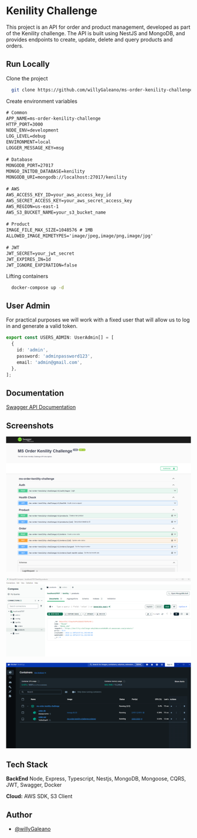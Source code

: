 
# Kenility Challenge

This project is an API for order and product management, developed as part of the Kenility challenge. The API is built using NestJS and MongoDB, and provides endpoints to create, update, delete and query products and orders.

## Run Locally

Clone the project

```bash
  git clone https://github.com/willyGaleano/ms-order-kenility-challenge.git
```

Create environment variables

```properties
# Common
APP_NAME=ms-order-kenility-challenge
HTTP_PORT=3000
NODE_ENV=development
LOG_LEVEL=debug
ENVIRONMENT=local
LOGGER_MESSAGE_KEY=msg

# Database
MONGODB_PORT=27017
MONGO_INITDB_DATABASE=kenility
MONGODB_URI=mongodb://localhost:27017/kenility

# AWS
AWS_ACCESS_KEY_ID=your_aws_access_key_id
AWS_SECRET_ACCESS_KEY=your_aws_secret_access_key
AWS_REGION=us-east-1
AWS_S3_BUCKET_NAME=your_s3_bucket_name

# Product
IMAGE_FILE_MAX_SIZE=1048576 # 1MB
ALLOWED_IMAGE_MIMETYPES='image/jpeg,image/png,image/jpg'

# JWT
JWT_SECRET=your_jwt_secret
JWT_EXPIRES_IN=1d
JWT_IGNORE_EXPIRATION=false
```

Lifting containers

```bash
  docker-compose up -d
```

## User Admin

For practical purposes we will work with a fixed user that will allow us to log in and generate a valid token.

```typescript
export const USERS_ADMIN: UserAdmin[] = [
  {
    id: 'admin',
    password: 'adminpassword123',
    email: 'admin@gmail.com',
  },
];
```

## Documentation

[Swagger API Documentation](http://127.0.0.1:3000/ms-order-kenility-challenge/v1/api-docs)

## Screenshots

![swagger](./etc/images/swagger.png)

![mongodb](./etc/images/mongodb.png)

![docker](./etc/images/docker.png)

## Tech Stack

**BackEnd** Node, Express, Typescript, Nestjs, MongoDB, Mongoose, CQRS, JWT, Swagger, Docker

**Cloud:** AWS SDK, S3 Client

## Author

- [@willyGaleano](https://github.com/willyGaleano)
